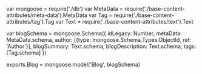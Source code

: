 var mongoose = require('./db')
var MetaData = require('./base-content-attributes/meta-data').MetaData
var Tag = require('./base-content-attributes/tag').Tag
var Text = require('./base-content-attributes/text').Text

var blogSchema = mongoose.Schema({
  idLegacy: Number,
  metaData: MetaData.schema,
  author: [{type: mongoose.Schema.Types.ObjectId, ref: 'Author'}],
  blogSummary: Text.schema,
  blogDescription: Text.schema,
  tags: [Tag.schema]
})

exports.Blog = mongoose.model('Blog', blogSchema)
